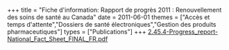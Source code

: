 +++
title = "Fiche d'information: Rapport de progrès 2011 : Renouvellement des soins de santé au Canada"
date = 2011-06-01
themes = ["Accès et temps d'attente","Dossiers de santé électroniques","Gestion des produits pharmaceutiques"]
types = ["Publications"]
+++
[2.45.4-Progress\_report-National\_Fact\_Sheet\_FINAL\_FR.pdf](/files/2.45.4-Progress_report-National_Fact_Sheet_FINAL_FR.pdf)
